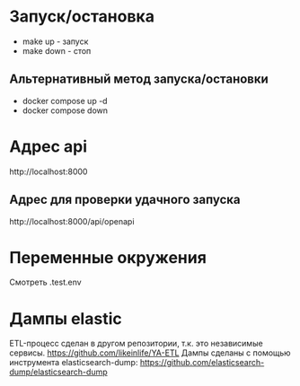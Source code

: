# Запуск/остановка
- make up - запуск
- make down - стоп

## Альтернативный метод запуска/остановки
- docker compose up -d
- docker compose down

# Адрес api
http://localhost:8000

## Адрес для проверки удачного запуска
http://localhost:8000/api/openapi

# Переменные окружения
Смотреть .test.env

# Дампы elastic
ETL-процесс сделан в другом репозитории, т.к. это независимые сервисы.
https://github.com/likeinlife/YA-ETL
Дампы сделаны с помощью инструмента elasticsearch-dump:
https://github.com/elasticsearch-dump/elasticsearch-dump

